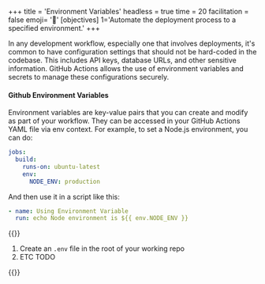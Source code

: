 +++
title = 'Environment Variables'
headless = true
time = 20
facilitation = false
emoji= '🧩'
[objectives]
    1='Automate the deployment process to a specified environment.'
+++

In any development workflow, especially one that involves deployments, it's common to have configuration settings that should not be hard-coded in the codebase. This includes API keys, database URLs, and other sensitive information. GitHub Actions allows the use of environment variables and secrets to manage these configurations securely.

#### Github Environment Variables

Environment variables are key-value pairs that you can create and modify as part of your workflow. They can be accessed in your GitHub Actions YAML file via env context. For example, to set a Node.js environment, you can do:

```yaml
jobs:
  build:
    runs-on: ubuntu-latest
    env:
      NODE_ENV: production
```

And then use it in a script like this:

```yaml
- name: Using Environment Variable
  run: echo Node environment is ${{ env.NODE_ENV }}
```

{{<note type="activity" title="Try it yourself">}}

1. Create an `.env` file in the root of your working repo
1. ETC TODO

{{</note>}}
